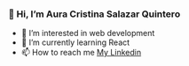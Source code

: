 ### 👋 Hi, I’m Aura Cristina Salazar Quintero

- 👀 I’m interested in web development
- 🌱 I’m currently learning React
- 📫 How to reach me [My Linkedin](https://www.linkedin.com/in/aura-cristina-salazar-quintero/)

<!---
auracristina0693/auracristina0693 is a ✨ special ✨ repository because its `README.md` (this file) appears on your GitHub profile.
You can click the Preview link to take a look at your changes.
--->
